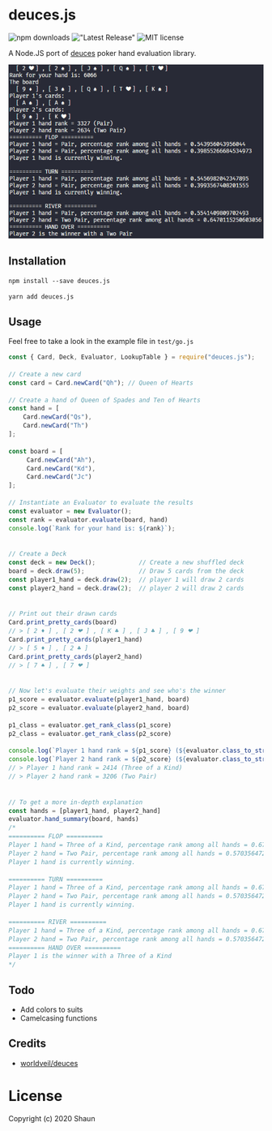 # deuces.js

![npm downloads](https://img.shields.io/npm/dm/deuces.js.svg?style=flat-square)
!["Latest Release"](https://img.shields.io/npm/v/deuces.js.svg?style=flat-square)
![MIT license](https://img.shields.io/badge/license-MIT-green.svg?style=flat-square)

A Node.JS port of [deuces](https://github.com/worldveil/deuces) poker hand evaluation library.

![screenshot](img/ss.png "screenshot")

## Installation
```npm install --save deuces.js```

```yarn add deuces.js```

## Usage
Feel free to take a look in the example file in ```test/go.js```

```javascript
const { Card, Deck, Evaluator, LookupTable } = require("deuces.js");

// Create a new card
const card = Card.newCard("Qh"); // Queen of Hearts

// Create a hand of Queen of Spades and Ten of Hearts
const hand = [
    Card.newCard("Qs"),
    Card.newCard("Th")
];

const board = [
     Card.newCard("Ah"),
     Card.newCard("Kd"),
     Card.newCard("Jc")
];

// Instantiate an Evaluator to evaluate the results
const evaluator = new Evaluator();
const rank = evaluator.evaluate(board, hand)
console.log(`Rank for your hand is: ${rank}`);


// Create a Deck
const deck = new Deck();            // Create a new shuffled deck
board = deck.draw(5);               // Draw 5 cards from the deck
const player1_hand = deck.draw(2);  // player 1 will draw 2 cards
const player2_hand = deck.draw(2);  // player 2 will draw 2 cards


// Print out their drawn cards
Card.print_pretty_cards(board)
// > [ 2 ♦ ] , [ 2 ❤ ] , [ K ♣ ] , [ J ♣ ] , [ 9 ❤ ]
Card.print_pretty_cards(player1_hand)
// > [ 5 ♦ ] , [ 2 ♣ ]
Card.print_pretty_cards(player2_hand)
// > [ 7 ♠ ] , [ 7 ❤ ]


// Now let's evaluate their weights and see who's the winner
p1_score = evaluator.evaluate(player1_hand, board)
p2_score = evaluator.evaluate(player2_hand, board)

p1_class = evaluator.get_rank_class(p1_score)
p2_class = evaluator.get_rank_class(p2_score)

console.log(`Player 1 hand rank = ${p1_score} (${evaluator.class_to_string(p1_class)})`)
console.log(`Player 2 hand rank = ${p2_score} (${evaluator.class_to_string(p2_class)})`)
// > Player 1 hand rank = 2414 (Three of a Kind)
// > Player 2 hand rank = 3206 (Two Pair)


// To get a more in-depth explanation
const hands = [player1_hand, player2_hand]
evaluator.hand_summary(board, hands)
/*
========== FLOP ==========
Player 1 hand = Three of a Kind, percentage rank among all hands = 0.6756901634950415
Player 2 hand = Two Pair, percentage rank among all hands = 0.5703564727954972
Player 1 hand is currently winning.

========== TURN ==========
Player 1 hand = Three of a Kind, percentage rank among all hands = 0.6764942374698473
Player 2 hand = Two Pair, percentage rank among all hands = 0.5703564727954972
Player 1 hand is currently winning.

========== RIVER ==========
Player 1 hand = Three of a Kind, percentage rank among all hands = 0.6764942374698473
Player 2 hand = Two Pair, percentage rank among all hands = 0.5703564727954972
========== HAND OVER ==========
Player 1 is the winner with a Three of a Kind
*/
```

## Todo
- Add colors to suits
- Camelcasing functions

## Credits
- [worldveil/deuces](https://github.com/worldveil/deuces)

# License
Copyright (c) 2020 Shaun
